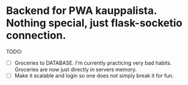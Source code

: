 # Backend for PWA kauppalista. Nothing special, just flask-socketio connection.

TODO: 
- [ ] Groceries to DATABASE. I'm currently practicing very bad habits. Groceries are now just directly in servers memory. 
- [ ] Make it scalable and login so one does not simply break it for fun. 
